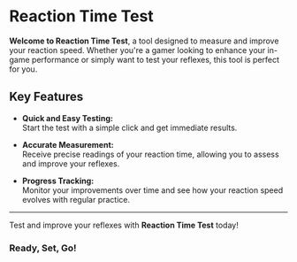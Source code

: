 # Reaction Time Test

**Welcome to Reaction Time Test**, a tool designed to measure and improve your reaction speed. Whether you're a gamer looking to enhance your in-game performance or simply want to test your reflexes, this tool is perfect for you.

## Key Features

- **Quick and Easy Testing:**  
  Start the test with a simple click and get immediate results.

- **Accurate Measurement:**  
  Receive precise readings of your reaction time, allowing you to assess and improve your reflexes.

- **Progress Tracking:**  
  Monitor your improvements over time and see how your reaction speed evolves with regular practice.

---

Test and improve your reflexes with **Reaction Time Test** today!

### Ready, Set, Go!
